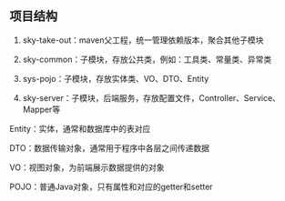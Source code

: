 ## 项目结构

1. sky-take-out：maven父工程，统一管理依赖版本，聚合其他子模块

2. sky-common：子模块，存放公共类，例如：工具类、常量类、异常类

3. sys-pojo：子模块，存放实体类、VO、DTO、Entity
4. sky-server：子模块，后端服务，存放配置文件，Controller、Service、Mapper等

Entity：实体，通常和数据库中的表对应

DTO：数据传输对象，通常用于程序中各层之间传递数据

VO：视图对象，为前端展示数据提供的对象

POJO：普通Java对象，只有属性和对应的getter和setter